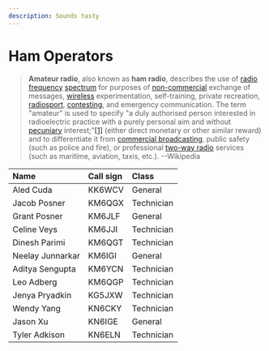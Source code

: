 ```yaml
---
description: Sounds tasty
---
```


# Ham Operators

> **Amateur radio**, also known as **ham radio**, describes the use of [radio frequency](https://en.wikipedia.org/wiki/Radio_frequency) [spectrum](https://en.wikipedia.org/wiki/Radio_spectrum) for purposes of [non-commercial](https://en.wikipedia.org/wiki/Non-commercial) exchange of messages, [wireless](https://en.wikipedia.org/wiki/Wireless) experimentation, self-training, private recreation, [radiosport](https://en.wikipedia.org/wiki/Radiosport), [contesting](https://en.wikipedia.org/wiki/Contesting), and emergency communication. The term "amateur" is used to specify "a duly authorised person interested in radioelectric practice with a purely personal aim and without [pecuniary](https://en.wiktionary.org/wiki/pecuniary) interest;"[\[1\]](https://en.wikipedia.org/wiki/Amateur_radio#cite_note-1) \(either direct monetary or other similar reward\) and to differentiate it from [commercial broadcasting](https://en.wikipedia.org/wiki/Commercial_broadcasting), public safety \(such as police and fire\), or professional [two-way radio](https://en.wikipedia.org/wiki/Two-way_radio) services \(such as maritime, aviation, taxis, etc.\). --Wikipedia

| Name | Call sign | Class |
| :--- | :--- | :--- |
| Aled Cuda | KK6WCV | General |
| Jacob Posner | KM6QGX | Technician |
| Grant Posner | KM6JLF | General |
| Celine Veys | KM6JJI | Technician |
| Dinesh Parimi | KM6QGT | Technician |
| Neelay Junnarkar | KM6IGI | General |
| Aditya Sengupta | KM6YCN | Technician |
| Leo Adberg | KM6QGP | Technician |
| Jenya Pryadkin | KG5JXW | Technician |
| Wendy Yang | KN6CKY | Technician |
| Jason Xu | KN6IGE | General |
| Tyler Adkison  | KN6ELN | Technician  |



